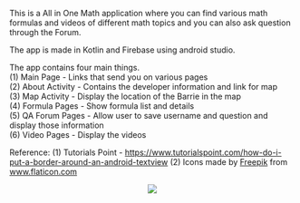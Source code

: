 This is a All in One Math application where you can find various math formulas and videos of different math topics and you can also ask question through the Forum.

The app is made in Kotlin and Firebase using android studio.

The app contains four main things. <br />
(1) Main Page - Links that send you on various pages <br />
(2) About Activity - Contains the developer information and link for map <br />
(3) Map Activity - Display the location of the Barrie in the map <br />
(4) Formula Pages - Show formula list and details <br />
(5) QA Forum Pages - Allow user to save username and question and display those information <br />
(6) Video Pages - Display the videos

Reference:
(1) Tutorials Point - https://www.tutorialspoint.com/how-do-i-put-a-border-around-an-android-textview
(2) Icons made by <a href="https://www.flaticon.com/authors/freepik" title="Freepik">Freepik</a> from <a href="https://www.flaticon.com/" title="Flaticon"> www.flaticon.com</a>

<p align="center">
  <img src="/app/src/main/res/drawable/signin.png">
</p>